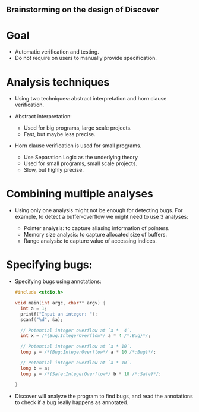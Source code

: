 Brainstorming on the design of Discover
-------------------------------------------

# Goal

- Automatic verification and testing.
- Do not require on users to manually provide specification.

# Analysis techniques

- Using two techniques: abstract interpretation and horn clause verification.

- Abstract interpretation:
  + Used for big programs, large scale projects.
  + Fast, but maybe less precise.

- Horn clause verification is used for small programs.
  + Use Separation Logic as the underlying theory
  + Used for small programs, small scale projects.
  + Slow, but highly precise.

# Combining multiple analyses

- Using only one analysis might not be enough for detecting bugs. For example,
  to detect a buffer-overflow we might need to use 3 analyses:

  + Pointer analysis: to capture aliasing information of pointers.
  + Memory size analysis: to capture allocated size of buffers.
  + Range analysis: to capture value of accessing indices.

# Specifying bugs:

- Specifying bugs using annotations:

  ```c
  #include <stdio.h>

  void main(int argc, char** argv) {
    int a = 1;
    printf("Input an integer: ");
    scanf("%d", &a);

    // Potential integer overflow at `a *  4`.
    int x = /*{Bug:IntegerOverflow*/ a * 4 /*:Bug}*/;

    // Potential integer overflow at `a * 10`.
    long y = /*{Bug:IntegerOverflow*/ a * 10 /*:Bug}*/;

    // Potential integer overflow at `a * 10`.
    long b = a;
    long y = /*{Safe:IntegerOverflow*/ b * 10 /*:Safe}*/;

  }
  ```

- Discover will analyze the program to find bugs, and read the annotations to
  check if a bug really happens as annotated.
